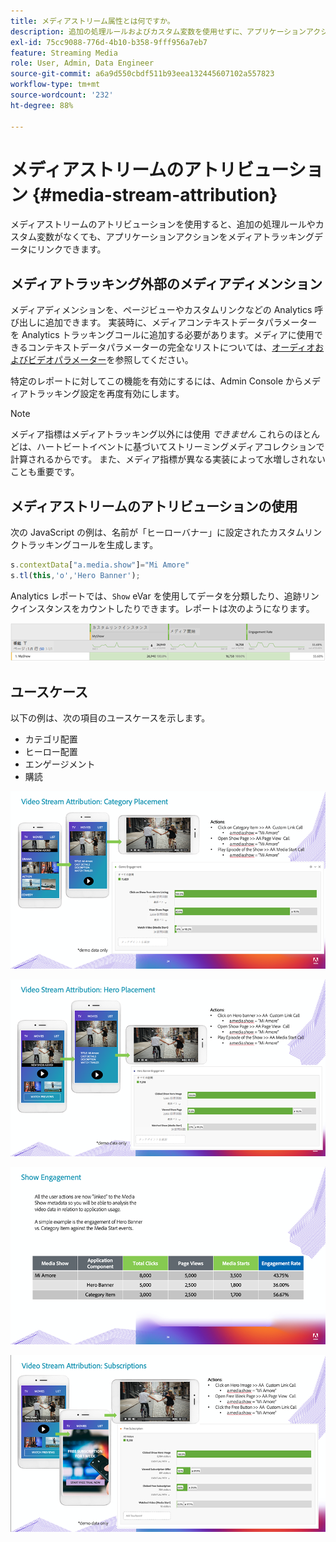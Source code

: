 ```yaml
---
title: メディアストリーム属性とは何ですか。
description: 追加の処理ルールおよびカスタム変数を使用せずに、アプリケーションアクションをメディアトラッキングデータにリンクする方法を説明します。
exl-id: 75cc9088-776d-4b10-b358-9fff956a7eb7
feature: Streaming Media
role: User, Admin, Data Engineer
source-git-commit: a6a9d550cbdf511b93eea132445607102a557823
workflow-type: tm+mt
source-wordcount: '232'
ht-degree: 88%

---
```


# メディアストリームのアトリビューション {#media-stream-attribution}

メディアストリームのアトリビューションを使用すると、追加の処理ルールやカスタム変数がなくても、アプリケーションアクションをメディアトラッキングデータにリンクできます。

## メディアトラッキング外部のメディアディメンション

メディアディメンションを、ページビューやカスタムリンクなどの Analytics 呼び出しに追加できます。 実装時に、メディアコンテキストデータパラメーターを Analytics トラッキングコールに追加する必要があります。メディアに使用できるコンテキストデータパラメーターの完全なリストについては、[オーディオおよびビデオパラメーター](/help/implementation/variables/audio-video-parameters.md)を参照してください。

特定のレポートに対してこの機能を有効にするには、Admin Console からメディアトラッキング設定を再度有効にします。

>[!NOTE]
>
>メディア指標はメディアトラッキング以外には使用 _できません_ これらのほとんどは、ハートビートイベントに基づいてストリーミングメディアコレクションで計算されるからです。 また、メディア指標が異なる実装によって水増しされないことも重要です。

## メディアストリームのアトリビューションの使用

次の JavaScript の例は、名前が「ヒーローバナー」に設定されたカスタムリンクトラッキングコールを生成します。

```javascript
s.contextData["a.media.show"]="Mi Amore"
s.tl(this,'o','Hero Banner');
```

Analytics レポートでは、`Show` eVar を使用してデータを分類したり、追跡リンクインスタンスをカウントしたりできます。レポートは次のようになります。

![](/assets/myShow-rpt-1.png)

## ユースケース

以下の例は、次の項目のユースケースを示します。

* カテゴリ配置
* ヒーロー配置
* エンゲージメント
* 購読

![](/assets/vid-stream-attr-category.png)

![](/assets/vid-stream-attr-hero.png)

![](/assets/show-engagement.png)

![](/assets/vid-stream-attr-subs.png)
